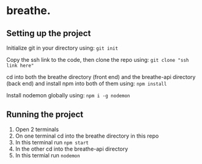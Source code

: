 # breathe.

## Setting up the project

Initialize git in your directory using: `git init`

Copy the ssh link to the code, then clone the repo using: `git clone "ssh link here"`

cd into both the breathe directory (front end) and the breathe-api directory (back end) and install npm into both of them using: `npm install`

Install nodemon globally using: `npm i -g nodemon`

## Running the project

1. Open 2 terminals
2. On one terminal cd into the breathe directory in this repo
3. In this terminal run `npm start`
4. In the other cd into the breathe-api directory
5. In this termial run `nodemon`

